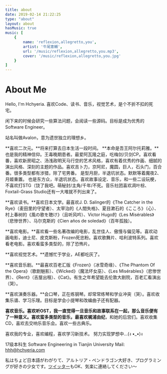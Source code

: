 ```yaml
---
title: about
date: 2019-02-14 21:22:25
type: "about"
layout: about
hasMusic: true
music: [
    {
        name: 'reflexion,allegretto,you',
        artist: '牛尾憲輔',
        url: '/music/reflexion,allegretto,you.mp3',
        cover: '/music/reflexion,allegretto,you.jpg'
    }
]
---
```


# About Me

Hello, I'm Hchyeria. 
喜欢Code、读书、音乐，视觉艺术，是个不折不扣的死宅。

闲下来的时候会研究一些算法问题，会阅读一些源码。目标是成为优秀的Software Engineer。

站名叫做Avalon，意为遗世独立的理想乡。

**喜欢二次元。**将来打算去日本生活一段时间。
**本命是吾王阿尔托莉雅。**也是我的精神信仰。王毒晚期患者。最爱阿瓦隆之庭，吃梅剑/贝剑CP。喜欢看番，喜欢新房昭之、汤浅政明天马行空的艺术风格，喜欢有着优秀的作画、细腻的演出风格、深刻的主题的作品。喜欢吉卜力，京阿尼，魔圆，巨人，石头门，百合番。很多类型都有涉猎，除了宅男番。
是型月厨，半退坑状态。默默等着魔夜2、月姬重置。
也是东方众，半退坑状态。喜欢故事设定、音乐，和一些二设玩梗，不喜欢打STG（饶了我吧。萌秘封/主角/千年/不死。音乐社团喜欢凋叶棕、Foxtail-Grass Studio还有一大堆就不列出来了。

**喜欢读书。**喜欢日本文学。最喜欢J. D. Salinger的《The Catcher in the Rye》（麦田里的守望者）、太宰治的《人間失格》、夏目漱石的《こころ》（心）、村上春树的《風の歌を聴け》（且听风吟）、Victor Hugo的《Les Misérables》（悲惨世界）、马尔克斯的《Cien años de soledad》（百年孤独）。

**喜欢电影。**喜欢看一些名著改编的电影，乱世佳人、傲慢与偏见等。喜欢动画电影，迪士尼、皮克斯粉，Frozen死忠粉。喜欢歌舞片、哈利波特系列。喜欢看老电影。喜欢看蛮多类型的，除了恐怖片。

**喜欢视觉艺术。**遗憾忙于学业，AE都吃灰了。

**喜欢音乐剧。**最喜欢百老汇版《Frozen》（冰雪奇缘）、《The Phantom Of the Opera》（歌剧魅影）、《Wicked》（魔法坏女巫）、《Les Misérables》（悲惨世界）、《Rent》（吉屋出租）、《Cat》。有生之年希望能去伦敦大剧院，百老汇看演出（哭）。

**喜欢演奏乐器。**会口琴，正在练钢琴。却常常练琴和学业冲突（哭）。喜欢收集乐谱、学习乐理。目标是学会小提琴和改编曲子还有配器。

**喜欢音乐。**喜欢听OST，我一直觉得一旦音乐和故事联系在一起，那么音乐便有了一种意义。喜欢蛮多类型的音乐，最喜欢**梶浦由纪**，和她的后宫们。喜欢收集CD，喜欢去交响乐音乐会。喜欢一些古典乐。

喜欢我的专业，喜欢编程，喜欢学习新技术。
努力实现梦想中...(ง •_•)ง

17级本科生
Software Engineering in Tianjin University
Mail: hhh@hchyeria.com

私はちょど日本語がわがりて、アルトリア・ペンドラゴン大好き、プログラミングが好きの少女です。[ツイッター](https://twitter.com/ryoogikizuna)もOK、気楽に連絡してください～
